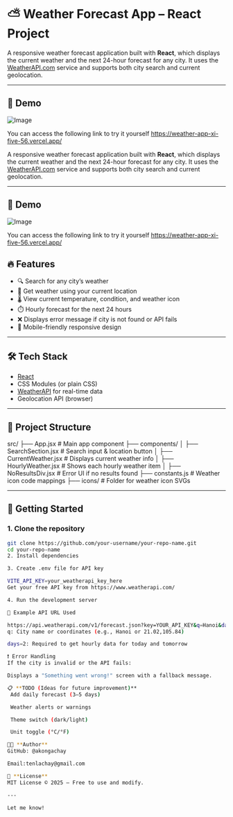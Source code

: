# ⛅ Weather Forecast App – React Project

A responsive weather forecast application built with **React**, which displays the current weather and the next 24-hour forecast for any city. It uses the [WeatherAPI.com](https://www.weatherapi.com/) service and supports both city search and current geolocation.

---

## 📸 Demo

![Image](https://github.com/user-attachments/assets/dd2a38bd-46e9-46bc-bdcb-4a7bb825b7e5)

You can access the following link to try it yourself
https://weather-app-xi-five-56.vercel.app/

A responsive weather forecast application built with **React**, which displays the current weather and the next 24-hour forecast for any city. It uses the [WeatherAPI.com](https://www.weatherapi.com/) service and supports both city search and current geolocation.

---

## 📸 Demo

![Image](https://github.com/user-attachments/assets/dd2a38bd-46e9-46bc-bdcb-4a7bb825b7e5)

You can access the following link to try it yourself
https://weather-app-xi-five-56.vercel.app/
## 🔥 Features

- 🔍 Search for any city’s weather
- 📍 Get weather using your current location
- 🌡️ View current temperature, condition, and weather icon
- ⏱️ Hourly forecast for the next 24 hours
- ❌ Displays error message if city is not found or API fails
- 📱 Mobile-friendly responsive design

---

## 🛠️ Tech Stack

- [React](https://reactjs.org/)
- CSS Modules (or plain CSS)
- [WeatherAPI](https://www.weatherapi.com/) for real-time data
- Geolocation API (browser)

---

## 📁 Project Structure

src/
├── App.jsx # Main app component
├── components/
│ ├── SearchSection.jsx # Search input & location button
│ ├── CurrentWeather.jsx # Displays current weather info
│ ├── HourlyWeather.jsx # Shows each hourly weather item
│ ├── NoResultsDiv.jsx # Error UI if no results found
├── constants.js # Weather icon code mappings
├── icons/ # Folder for weather icon SVGs



---

## 🚀 Getting Started

### 1. Clone the repository
```bash
git clone https://github.com/your-username/your-repo-name.git
cd your-repo-name
2. Install dependencies

3. Create .env file for API key

VITE_API_KEY=your_weatherapi_key_here
Get your free API key from https://www.weatherapi.com/

4. Run the development server

🧪 Example API URL Used

https://api.weatherapi.com/v1/forecast.json?key=YOUR_API_KEY&q=Hanoi&days=2
q: City name or coordinates (e.g., Hanoi or 21.02,105.84)

days=2: Required to get hourly data for today and tomorrow

❗ Error Handling
If the city is invalid or the API fails:

Displays a "Something went wrong!" screen with a fallback message.

📋 **TODO (Ideas for future improvement)**
 Add daily forecast (3–5 days)

 Weather alerts or warnings

 Theme switch (dark/light)

 Unit toggle (°C/°F)

👨‍💻 **Author**
GitHub: @akongachay

Email:tenlachay@gmail.com

🧾 **License**
MIT License © 2025 — Free to use and modify.

---

Let me know!
